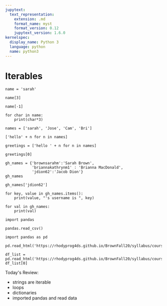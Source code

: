 ```yaml
---
jupytext:
  text_representation:
    extension: .md
    format_name: myst
    format_version: 0.12
    jupytext_version: 1.6.0
kernelspec:
  display_name: Python 3
  language: python
  name: python3
---
```


# Iterables

```{code-cell} ipython3
name = 'sarah'
```

```{code-cell} ipython3
name[3]
```

```{code-cell} ipython3
name[-1]
```

```{code-cell} ipython3
for char in name:
    print(char*3)
```

```{code-cell} ipython3
names = ['sarah', 'Jose', 'Cam', 'Bri']
```

```{code-cell} ipython3
['hello' + n for n in names]
```

```{code-cell} ipython3
greetings = ['hello ' + n for n in names]
```

```{code-cell} ipython3
greetings[0]
```

```{code-cell} ipython3
gh_names = {'brownsarahm':'Sarah Brown',
            'briannakathrynm1' : 'Brianna MacDonald',
            'jdion62':'Jacob Dion'}
gh_names
```

```{code-cell} ipython3
gh_names['jdion62']
```

```{code-cell} ipython3
for key, value in gh_names.items():
    print(value, "'s username is ", key)
```

```{code-cell} ipython3
for val in gh_names:
    print(val)
```

```{code-cell} ipython3
import pandas
```

```{code-cell} ipython3
pandas.read_csv()
```

```{code-cell} ipython3
import pandas as pd
```

```{code-cell} ipython3
pd.read_html('https://rhodyprog4ds.github.io/BrownFall20/syllabus/course_map.html')
```

```{code-cell} ipython3
df_list = pd.read_html('https://rhodyprog4ds.github.io/BrownFall20/syllabus/course_map.html')
df_list[0]
```

Today's Review:
- strings are iterable
- loops
- dictionaries
- imported pandas and read data

```{code-cell} ipython3

```

